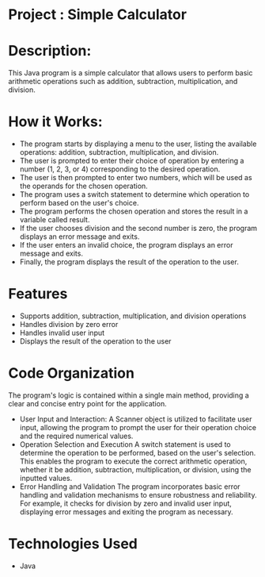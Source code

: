 # Project : Simple Calculator

# Description:
This Java program is a simple calculator that allows users to perform basic arithmetic operations such as addition, subtraction, multiplication, and division.

# How it Works:
- The program starts by displaying a menu to the user, listing the available operations: addition, subtraction, multiplication, and division.
- The user is prompted to enter their choice of operation by entering a number (1, 2, 3, or 4) corresponding to the desired operation.
- The user is then prompted to enter two numbers, which will be used as the operands for the chosen operation.
- The program uses a switch statement to determine which operation to perform based on the user's choice.
- The program performs the chosen operation and stores the result in a variable called result.
- If the user chooses division and the second number is zero, the program displays an error message and exits.
- If the user enters an invalid choice, the program displays an error message and exits.
- Finally, the program displays the result of the operation to the user.
  
# Features
- Supports addition, subtraction, multiplication, and division operations
- Handles division by zero error
- Handles invalid user input
- Displays the result of the operation to the user

# Code Organization
The program's logic is contained within a single main method, providing a clear and concise entry point for the application.

- User Input and Interaction:
  A Scanner object is utilized to facilitate user input, allowing the program to prompt the user for their operation choice and the required numerical values.
- Operation Selection and Execution
  A switch statement is used to determine the operation to be performed, based on the user's selection. This enables the program to execute the correct arithmetic operation, whether it be addition, subtraction, 
  multiplication, or division, using the inputted values.
- Error Handling and Validation
  The program incorporates basic error handling and validation mechanisms to ensure robustness and reliability. For example, it checks for division by zero and invalid user input, displaying error messages and 
  exiting the program as necessary.
# Technologies Used

- Java


